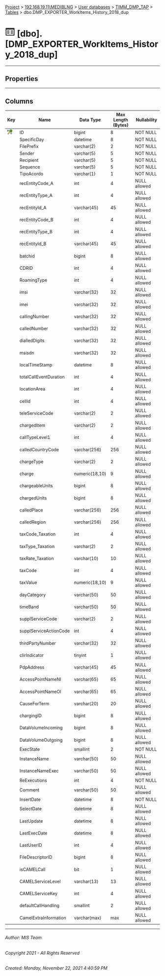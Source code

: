 #### 

[Project](../../../../index.md) > [192.168.19.11\\MEDIBLNG](../../../index.md) > [User databases](../../index.md) > [TIMM_DMP_TAP](../index.md) > [Tables](Tables.md) > dbo.DMP_EXPORTER_WorkItems_History_2018_dup

# ![Tables](../../../../Images/Table32.png) [dbo].[DMP_EXPORTER_WorkItems_History_2018_dup]

---

## <a name="#properties"></a>Properties



---

## <a name="#columns"></a>Columns

| Key | Name | Data Type | Max Length (Bytes) | Nullability |
|---|---|---|---|---|
| [![Cluster Primary Key PK_DMP_EXPORTER_WorkItems_History_2018_dup: ID](../../../../Images/pkcluster.png)](#indexes) | ID | bigint | 8 | NOT NULL |
|  | SpecificDay | datetime | 8 | NOT NULL |
|  | FilePrefix | varchar(2) | 2 | NOT NULL |
|  | Sender | varchar(5) | 5 | NOT NULL |
|  | Recipient | varchar(5) | 5 | NOT NULL |
|  | Sequence | varchar(5) | 5 | NOT NULL |
|  | TipoAcordo | varchar(1) | 1 | NOT NULL |
|  | recEntityCode_A | int | 4 | NULL allowed |
|  | recEntityType_A | int | 4 | NULL allowed |
|  | recEntityId_A | varchar(45) | 45 | NULL allowed |
|  | recEntityCode_B | int | 4 | NULL allowed |
|  | recEntityType_B | int | 4 | NULL allowed |
|  | recEntityId_B | varchar(45) | 45 | NULL allowed |
|  | batchid | bigint | 8 | NULL allowed |
|  | CDRID | int | 4 | NULL allowed |
|  | RoamingType | int | 4 | NULL allowed |
|  | imsi | varchar(32) | 32 | NULL allowed |
|  | imei | varchar(32) | 32 | NULL allowed |
|  | callingNumber | varchar(32) | 32 | NULL allowed |
|  | calledNumber | varchar(32) | 32 | NULL allowed |
|  | dialledDigits | varchar(32) | 32 | NULL allowed |
|  | msisdn | varchar(32) | 32 | NULL allowed |
|  | localTimeStamp | datetime | 8 | NULL allowed |
|  | totalCallEventDuration | int | 4 | NULL allowed |
|  | locationArea | int | 4 | NULL allowed |
|  | cellId | int | 4 | NULL allowed |
|  | teleServiceCode | varchar(2) | 2 | NULL allowed |
|  | chargedItem | varchar(2) | 2 | NULL allowed |
|  | callTypeLevel1 | int | 4 | NULL allowed |
|  | calledCountryCode | varchar(256) | 256 | NULL allowed |
|  | chargeType | varchar(2) | 2 | NULL allowed |
|  | charge | numeric(18,10) | 9 | NULL allowed |
|  | chargeableUnits | bigint | 8 | NULL allowed |
|  | chargedUnits | bigint | 8 | NULL allowed |
|  | calledPlace | varchar(256) | 256 | NULL allowed |
|  | calledRegion | varchar(256) | 256 | NULL allowed |
|  | taxCode_Taxation | int | 4 | NULL allowed |
|  | taxType_Taxation | varchar(2) | 2 | NULL allowed |
|  | taxRate_Taxation | varchar(10) | 10 | NULL allowed |
|  | taxCode | int | 4 | NULL allowed |
|  | taxValue | numeric(18,10) | 9 | NULL allowed |
|  | dayCategory | varchar(50) | 50 | NULL allowed |
|  | timeBand | varchar(50) | 50 | NULL allowed |
|  | supplServiceCode | varchar(2) | 2 | NULL allowed |
|  | supplServiceActionCode | int | 4 | NULL allowed |
|  | thirdPartyNumber | varchar(32) | 32 | NULL allowed |
|  | clirIndicator | tinyint | 1 | NULL allowed |
|  | PdpAddress | varchar(45) | 45 | NULL allowed |
|  | AccessPointNameNI | varchar(65) | 65 | NULL allowed |
|  | AccessPointNameOI | varchar(65) | 65 | NULL allowed |
|  | CauseForTerm | varchar(20) | 20 | NULL allowed |
|  | chargingID | bigint | 8 | NULL allowed |
|  | DataVolumeIncoming | bigint | 8 | NULL allowed |
|  | DataVolumeOutgoing | bigint | 8 | NULL allowed |
|  | ExecState | smallint | 2 | NOT NULL |
|  | InstanceName | varchar(50) | 50 | NULL allowed |
|  | InstanceNameExec | varchar(50) | 50 | NULL allowed |
|  | ReExecutions | int | 4 | NOT NULL |
|  | Comment | varchar(50) | 50 | NULL allowed |
|  | InsertDate | datetime | 8 | NOT NULL |
|  | SelectDate | datetime | 8 | NULL allowed |
|  | LastUpdate | datetime | 8 | NULL allowed |
|  | LastExecDate | datetime | 8 | NULL allowed |
|  | LastUserID | int | 4 | NULL allowed |
|  | FileDescriptorID | bigint | 8 | NULL allowed |
|  | isCAMELCall | bit | 1 | NULL allowed |
|  | CAMELServiceLevel | varchar(13) | 13 | NULL allowed |
|  | CAMELServiceKey | int | 4 | NULL allowed |
|  | defaultCallHandling | smallint | 2 | NULL allowed |
|  | CamelExtraInformation | varchar(max) | max | NULL allowed |


---

###### Author:  MIS Team

###### Copyright 2021 - All Rights Reserved

###### Created: Monday, November 22, 2021 4:40:59 PM

